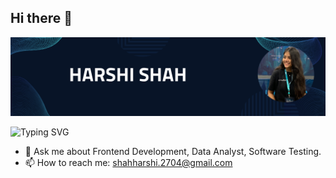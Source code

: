 ## Hi there 👋
![Harshi Shah](https://github.com/Shahharshii/Shahharshii/blob/main/Harshi%20Shah.png)

![Typing SVG](https://readme-typing-svg.herokuapp.com?font=comfortaa&color=000000&size=24&width=500&lines=👩‍💻Frontend-Developer;📊Data-Analyst;🔎Software-Testing)

- 💬 Ask me about Frontend Development, Data Analyst, Software Testing.
- 📫 How to reach me: shahharshi.2704@gmail.com
<!--
**Shahharshii/Shahharshii** is a ✨ _special_ ✨ repository because its `README.md` (this file) appears on your GitHub profile.

Here are some ideas to get you started:

- 🔭 I’m currently working on ...
- 🌱 I’m currently learning ...
- 👯 I’m looking to collaborate on ...
- 🤔 I’m looking for help with ...
- 💬 Ask me about ...
- 📫 How to reach me: ...
- 😄 Pronouns: ...
- ⚡ Fun fact: ...
-->
